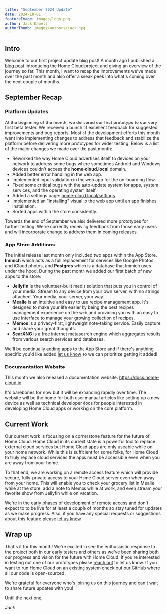 ```yaml
---
title: "September 2024 Update"
date: 2024-10-01
featureImage: images/logo.png
author: Jack Kawell
authorThumb: images/authors/jack.jpg
---
```


## Intro

Welcome to our first project update blog post! A month ago I published a [blog post](/blog/welcome/) introducing the Home Cloud project and giving an overview of the journey so far. This month, I want to recap the improvements we've made over the past month and also offer a sneak peek into what's coming over the next couple of months.

## September Recap

### Platform Updates

At the beginning of the month, we delivered our first prototype to our very first beta tester. We received a bunch of excellent feedback for suggested improvements and bug reports. Most of the development efforts this month went into implementing changes to address that feedback and stabilize the platform before delivering more prototypes for wider testing. Below is a list of the major changes we made over the past month:

- Reworked the way Home Cloud advertises itself to devices on your network to address some bugs where sometimes Android and Windows devices couldn't access the **home-cloud.local** domain.
- Added better error handling in the web app.
- Implemented input validation in the web app for the on-boarding flow.
- Fixed some critical bugs with the auto-update system for apps, system services, and the operating system itself.
- Added a settings page: [home-cloud.local/settings](http://home-cloud.local/settings)
- Implemented an "installing" visual to the web app until an app finishes installation.
- Sorted apps within the store consistently.

Towards the end of September we also delivered more prototypes for further testing. We're currently receiving feedback from those early users and will incorporate change to address them in coming releases.

### App Store Additions

The initial release last month only included two apps within the App Store. **Immich** which acts as a full replacement for services like Google Photos and iCloud photos, and **Postgres** which is a database that Immich uses under the hood. During the past month we added our first batch of new apps to the store:

- **Jellyfin** is the volunteer-built media solution that puts you in control of your media. Stream to any device from your own server, with no strings attached. Your media, your server, your way.
- **Mealie** is an intuitive and easy to use recipe management app. It's designed to make your life easier by being the best recipes management experience on the web and providing you with an easy to use interface to manage your growing collection of recipes.
- **Memos** is a privacy-first, lightweight note-taking service. Easily capture and share your great thoughts.
- **SearXNG** is a free internet metasearch engine which aggregates results from various search services and databases.

We'll be continually adding apps to the App Store and if there's anything specific you'd like added [let us know](/contact) so we can prioritize getting it added!

### Documentation Website

This month we also released a documentation website: https://docs.home-cloud.io

It's barebones for now but it will be expanding rapidly over time. The website will be the home for both user manual articles like setting up a new device as well as technical developer docs for people interested in developing Home Cloud apps or working on the core platform.

## Current Work

Our current work is focusing on a cornerstone feature for the future of Home Cloud. Home Cloud in its current state is a powerful tool to replace external cloud services but Home Cloud apps are only useable while on your home network. While this is sufficient for some folks, for Home Cloud to truly replace cloud services the apps must be accessible even when you are away from your home.

To that end, we are working on a remote access feature which will provide secure, fully-private access to your Home Cloud server even when away from your home. This will enable you to check your grocery list in Mealie while at the store, add a note to Memos while at work, and even stream your favorite show from Jellyfin while on vacation.

We're in the early phases of development of remote access and don't expect to to be live for at least a couple of months so stay tuned for updates as we make progress. Also, if you have any special requests or suggestions about this feature please [let us know](/contact)

## Wrap up

That's it for this month! We're excited to see the enthusiastic response to the project both in our early testers and others as we've been sharing both our progress and vision for the future with Home Cloud. If you're interested in testing out one of our prototypes please [reach out](/contact) to let us know. If you want to run Home Cloud on an existing system check out [our GitHub](https://github.com/home-cloud-io) where all our code is open-sourced.

We're grateful for everyone who's joining us on this journey and can't wait to share future updates with you!

Until the next one,

*Jack*
